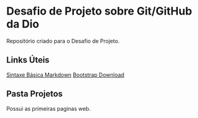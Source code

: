 # Desafio de Projeto sobre Git/GitHub da Dio
Repositório criado para o Desafio de Projeto.

## Links Úteis
[Sintaxe Básica Markdown](https://www.markdownguide.org/basic-syntax/)
[Bootstrap Download](https://getbootstrap.com/docs/5.1/getting-started/download/)

## Pasta Projetos
Possui as primeiras paginas web.
